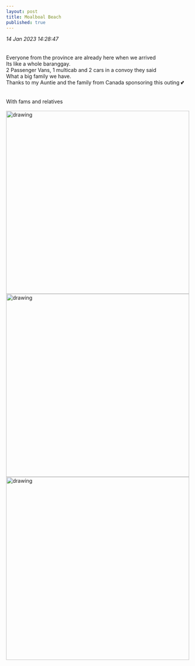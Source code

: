 ```yaml
---
layout: post
title: Moalboal Beach
published: true
---
```

_14 Jan 2023 14:28:47_
<br>
<br>
<br>
Everyone from the province are already here when we arrived
<br>
Its like a whole baranggay.
<br>
2 Passenger Vans, 1 multicab and 2 cars in a convoy they said
<br>
What a big family we have. 
<br>
Thanks to my Auntie and the family from Canada sponsoring this outing 💕
<br>
<br>
<br>
With fams and relatives
<br>
<br>
<img src="https://drive.google.com/uc?export=view&id=1kQCE86r1BPeFX4mSSL1zNHiTVfoMcse3" alt="drawing" width="500"/>
<img src="https://drive.google.com/uc?export=view&id=1h1dPvN6t9lQEZ80KJTjvSOqYjbfclOun" alt="drawing" width="500"/>
<img src="https://drive.google.com/uc?export=view&id=1jDtOaAHKJdAdjOwj7wDX0QPxetm99KW-" alt="drawing" width="500"/>

